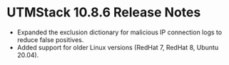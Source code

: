 # UTMStack 10.8.6 Release Notes

- Expanded the exclusion dictionary for malicious IP connection logs to reduce false positives.
- Added support for older Linux versions (RedHat 7, RedHat 8, Ubuntu 20.04).